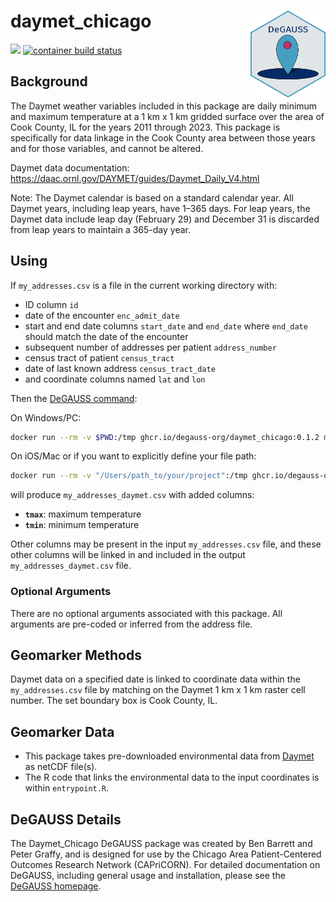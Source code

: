 # daymet_chicago <a href='https://degauss.org'><img src='https://github.com/degauss-org/degauss_hex_logo/raw/main/PNG/degauss_hex.png' align='right' height='138.5' /></a>

[![](https://img.shields.io/github/v/release/degauss-org/daymet?color=469FC2&label=version&sort=semver)](https://github.com/degauss-org/daymet/releases)
[![container build status](https://github.com/degauss-org/daymet/workflows/build-deploy-release/badge.svg)](https://github.com/degauss-org/daymet/actions/workflows/build-deploy-release.yaml)

## Background

The Daymet weather variables included in this package are daily minimum and maximum temperature at a 1 km x 1 km gridded surface over the area of Cook County, IL for the years 2011 through 2023. This package is specifically for data linkage in the Cook County area between those years and for those variables, and cannot be altered.

Daymet data documentation: https://daac.ornl.gov/DAYMET/guides/Daymet_Daily_V4.html

Note: The Daymet calendar is based on a standard calendar year. All Daymet years, including leap years, have 1–365 days. For leap years, the Daymet data include leap day (February 29) and December 31 is discarded from leap years to maintain a 365-day year.

## Using

If `my_addresses.csv` is a file in the current working directory with:
- ID column `id`
- date of the encounter `enc_admit_date`
- start and end date columns `start_date` and `end_date` where `end_date` should match the date of the encounter
- subsequent number of addresses per patient `address_number` 
- census tract of patient `census_tract`
- date of last known address `census_tract_date`
- and coordinate columns named `lat` and `lon`

Then the [DeGAUSS command](https://degauss.org/using_degauss.html#DeGAUSS_Commands):

On Windows/PC:

```sh
docker run --rm -v $PWD:/tmp ghcr.io/degauss-org/daymet_chicago:0.1.2 my_addresses.csv
```

On iOS/Mac or if you want to explicitly define your file path:

```sh
docker run --rm -v "/Users/path_to/your/project":/tmp ghcr.io/degauss-org/daymet_chicago:0.1.2 my_addresses.csv
```

will produce `my_addresses_daymet.csv` with added columns:

- **`tmax`**: maximum temperature
- **`tmin`**: minimum temperature

Other columns may be present in the input `my_addresses.csv` file, and these other columns will be linked in and included in the output `my_addresses_daymet.csv` file.

### Optional Arguments

There are no optional arguments associated with this package. All arguments are pre-coded or inferred from the address file.

## Geomarker Methods

Daymet data on a specified date is linked to coordinate data within the `my_addresses.csv` file by matching on the Daymet 1 km x 1 km raster cell number. The set boundary box is Cook County, IL.

## Geomarker Data

- This package takes pre-downloaded environmental data from [Daymet](https://daymet.ornl.gov/) as netCDF file(s).
- The R code that links the environmental data to the input coordinates is within `entrypoint.R`.

## DeGAUSS Details

The Daymet_Chicago DeGAUSS package was created by Ben Barrett and Peter Graffy, and is designed for use by the Chicago Area Patient-Centered Outcomes Research Network (CAPriCORN).
For detailed documentation on DeGAUSS, including general usage and installation, please see the [DeGAUSS homepage](https://degauss.org).
